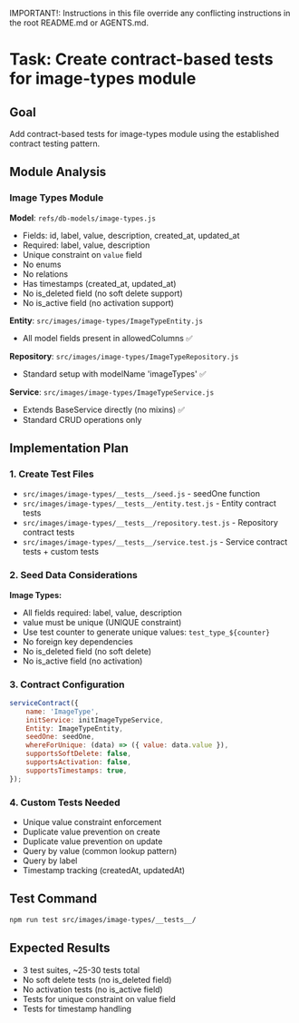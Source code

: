 IMPORTANT!: Instructions in this file override any conflicting instructions in the root README.md or AGENTS.md.

# Task: Create contract-based tests for image-types module

## Goal
Add contract-based tests for image-types module using the established contract testing pattern.

## Module Analysis

### Image Types Module
**Model**: `refs/db-models/image-types.js`
- Fields: id, label, value, description, created_at, updated_at
- Required: label, value, description
- Unique constraint on `value` field
- No enums
- No relations
- Has timestamps (created_at, updated_at)
- No is_deleted field (no soft delete support)
- No is_active field (no activation support)

**Entity**: `src/images/image-types/ImageTypeEntity.js`
- All model fields present in allowedColumns ✅

**Repository**: `src/images/image-types/ImageTypeRepository.js`
- Standard setup with modelName 'imageTypes' ✅

**Service**: `src/images/image-types/ImageTypeService.js`
- Extends BaseService directly (no mixins) ✅
- Standard CRUD operations only

## Implementation Plan

### 1. Create Test Files
- `src/images/image-types/__tests__/seed.js` - seedOne function
- `src/images/image-types/__tests__/entity.test.js` - Entity contract tests
- `src/images/image-types/__tests__/repository.test.js` - Repository contract tests
- `src/images/image-types/__tests__/service.test.js` - Service contract tests + custom tests

### 2. Seed Data Considerations
**Image Types:**
- All fields required: label, value, description
- value must be unique (UNIQUE constraint)
- Use test counter to generate unique values: `test_type_${counter}`
- No foreign key dependencies
- No is_deleted field (no soft delete)
- No is_active field (no activation)

### 3. Contract Configuration
```javascript
serviceContract({
    name: 'ImageType',
    initService: initImageTypeService,
    Entity: ImageTypeEntity,
    seedOne: seedOne,
    whereForUnique: (data) => ({ value: data.value }),
    supportsSoftDelete: false,
    supportsActivation: false,
    supportsTimestamps: true,
});
```

### 4. Custom Tests Needed
- Unique value constraint enforcement
- Duplicate value prevention on create
- Duplicate value prevention on update
- Query by value (common lookup pattern)
- Query by label
- Timestamp tracking (createdAt, updatedAt)

## Test Command
```bash
npm run test src/images/image-types/__tests__/
```

## Expected Results
- 3 test suites, ~25-30 tests total
- No soft delete tests (no is_deleted field)
- No activation tests (no is_active field)
- Tests for unique constraint on value field
- Tests for timestamp handling
